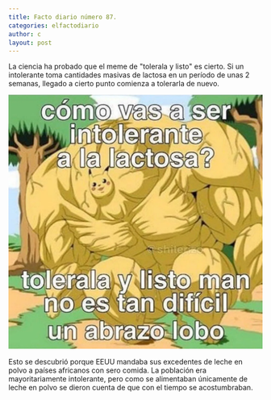 ```yaml
---
title: Facto diario número 87.
categories: elfactodiario
author: c
layout: post
---
```

La ciencia ha probado que el meme de "tolerala y listo" es cierto.
Si un intolerante toma cantidades masivas de lactosa en un período de unas 2 semanas, llegado a cierto punto comienza a tolerarla de nuevo.

![2025_07_27_09_54_28_untitled-1.webp](/assets/2025_07_27_09_54_28_untitled-1.webp)

Esto se descubrió porque EEUU mandaba sus excedentes de leche en polvo a países africanos con sero comida.
La población era mayoritariamente intolerante, pero como se alimentaban únicamente de leche en polvo se dieron cuenta de que con el tiempo se acostumbraban.
